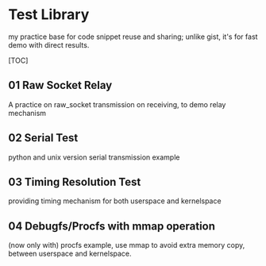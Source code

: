 # Test Library

my practice base for code snippet reuse and sharing; unlike gist, it's for fast demo with direct results.

[TOC]

## 01 Raw Socket Relay

A practice on raw_socket transmission on receiving, to demo relay mechanism

## 02 Serial Test

python and unix version serial transmission example

## 03 Timing Resolution Test

providing timing mechanism for both userspace and kernelspace

## 04 Debugfs/Procfs with mmap operation

(now only with) procfs example, use mmap to avoid extra memory copy, between userspace and kernelspace.
